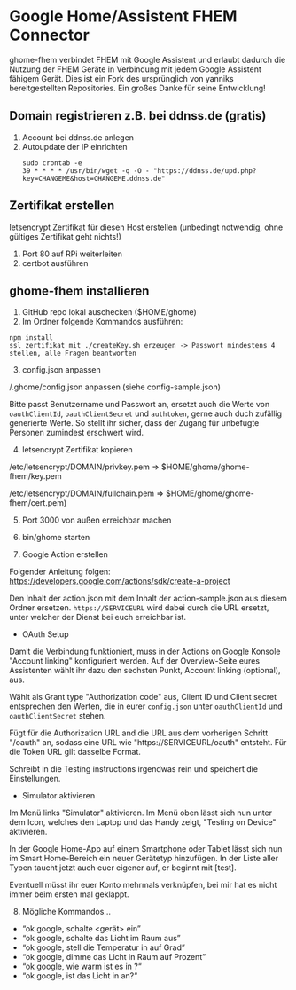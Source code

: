 # Google Home/Assistent FHEM Connector

ghome-fhem verbindet FHEM mit Google Assistent und erlaubt dadurch die Nutzung der FHEM Geräte in Verbindung mit jedem Google Assistent fähigem Gerät. Dies ist ein Fork des ursprünglich von yanniks bereitgestellten Repositories. Ein großes Danke für seine Entwicklung!

## Domain registrieren z.B. bei ddnss.de (gratis)
1. Account bei ddnss.de anlegen
2. Autoupdate der IP einrichten
	```
	sudo crontab -e
	39 * * * * /usr/bin/wget -q -O - "https://ddnss.de/upd.php?key=CHANGEME&host=CHANGEME.ddnss.de"
	```

## Zertifikat erstellen
letsencrypt Zertifikat für diesen Host erstellen (unbedingt notwendig, ohne gültiges Zertifikat geht nichts!)
1. Port 80 auf RPi weiterleiten
2. certbot ausführen

## ghome-fhem installieren
1. GitHub repo lokal auschecken ($HOME/ghome)
2. Im Ordner folgende Kommandos ausführen:
```
npm install
ssl zertifikat mit ./createKey.sh erzeugen -> Passwort mindestens 4 stellen, alle Fragen beantworten
```
3. config.json anpassen

<home>/.ghome/config.json anpassen (siehe config-sample.json)
	
Bitte passt Benutzername und Passwort an, ersetzt auch die Werte von `oauthClientId`, `oauthClientSecret` und `authtoken`, gerne auch duch zufällig generierte Werte. So stellt ihr sicher, dass der Zugang für unbefugte Personen zumindest erschwert wird.

4. letsencrypt Zertifikat kopieren

/etc/letsencrypt/DOMAIN/privkey.pem => $HOME/ghome/ghome-fhem/key.pem

/etc/letsencrypt/DOMAIN/fullchain.pem => $HOME/ghome/ghome-fhem/cert.pem)

5. Port 3000 von außen erreichbar machen

6. bin/ghome starten

7. Google Action erstellen

Folgender Anleitung folgen: https://developers.google.com/actions/sdk/create-a-project

Den Inhalt der action.json mit dem Inhalt der action-sample.json aus diesem Ordner ersetzen. `https://SERVICEURL` wird dabei durch die URL ersetzt, unter welcher der Dienst bei euch erreichbar ist.

  - OAuth Setup
  
  Damit die Verbindung funktioniert, muss in der Actions on Google Konsole "Account linking" konfiguriert werden. Auf der Overview-Seite eures Assistenten wählt ihr dazu den sechsten Punkt, Account linking (optional), aus.
  
  Wählt als Grant type "Authorization code" aus, Client ID und Client secret entsprechen den Werten, die in eurer `config.json` unter `oauthClientId` und `oauthClientSecret` stehen.
  
  Fügt für die Authorization URL and die URL aus dem vorherigen Schritt "/oauth" an, sodass eine URL wie "https://SERVICEURL/oauth" entsteht. Für die Token URL gilt dasselbe Format.
  
  Schreibt in die Testing instructions irgendwas rein und speichert die Einstellungen.
	
   - Simulator aktivieren
	
   Im Menü links "Simulator" aktivieren. Im Menü oben lässt sich nun unter dem Icon, welches den Laptop und das Handy zeigt, "Testing on Device" aktivieren.
   
   In der Google Home-App auf einem Smartphone oder Tablet lässt sich nun im Smart Home-Bereich ein neuer Gerätetyp hinzufügen. In der Liste aller Typen taucht jetzt auch euer eigener auf, er beginnt mit [test].
   
   Eventuell müsst ihr euer Konto mehrmals verknüpfen, bei mir hat es nicht immer beim ersten mal geklappt.

8. Mögliche Kommandos...
* “ok google, schalte <gerät> ein”
* “ok google, schalte das Licht im Raum <raum> aus”
* “ok google, stell die Temperatur in <raum> auf <wert> Grad”
* “ok google, dimme das Licht in Raum <raum> auf <anzahl> Prozent”
* “ok google, wie warm ist es in <raum>?“
* “ok google, ist das Licht in <raum> an?“
